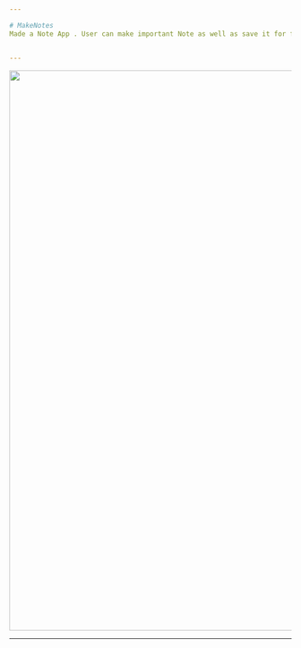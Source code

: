 ```yaml
---

# MakeNotes
Made a Note App . User can make important Note as well as save it for future reference.You can mark important as well as non important which makes it very easy to distinguish between different notes.(Html,Bootstrap,CSS,Javascript)


---
```


<p align=center>                           
<img src="https://raw.githubusercontent.com/SamirPaul1/MakeNotes/main/makemynotes.png" data-canonical-src="https://raw.githubusercontent.com/SamirPaul1/MakeNotes/main/makemynotes.png" width="1000" height="1000" />
</p>


---

